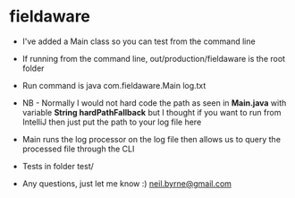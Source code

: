 # fieldaware

* I've added a Main class so you can test from the command line
 *  If running from the command line, out/production/fieldaware is the root folder
 *  Run command is java com.fieldaware.Main log.txt
 
 *  NB - Normally I would not hard code the path as seen in **Main.java** with variable 
**String hardPathFallback**
    but I thought if you want to run from IntelliJ then just put the path to your log file here
 
 *  Main runs the log processor on the log file then allows us to query the processed file through the CLI
 
 * Tests in folder test/
 
 * Any questions, just let me know :) neil.byrne@gmail.com